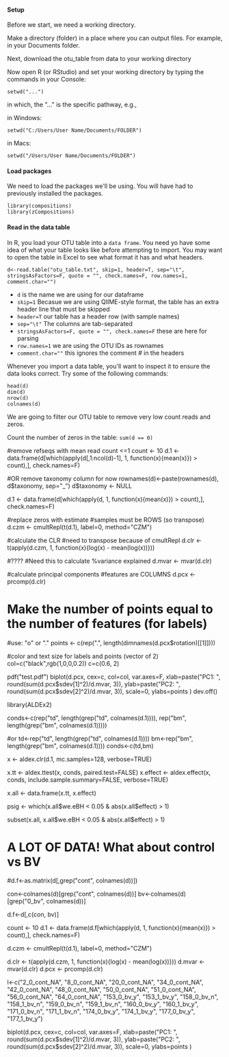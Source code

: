 #### Setup

Before we start, we need a working directory.

Make a directory (folder) in a place where you can output files. For example, in your Documents folder.

Next, download the otu_table from data to your working directory

Now open R (or RStudio) and set your working directory by typing the commands in your Console:
````
setwd("...")
````

in which, the "..." is the specific pathway, e.g.,

in Windows: 
````
setwd("C:/Users/User Name/Documents/FOLDER")
````
in Macs:
````
setwd("/Users/User Name/Documents/FOLDER")
````

#### Load packages
We need to load the packages we'll be using. You will have had to previously installed the packages.
````
library(compositions)
library(zCompositions)
````

#### Read in the data table
In R, you load your OTU table into a `data frame`. You need yo have some idea of what your table looks like before attempting to import. You may want to open the table in Excel to see what format it has and what headers.

````
d<-read.table("otu_table.txt", skip=1, header=T, sep="\t", stringsAsFactors=F, quote = "", check.names=F, row.names=1, comment.char="")
````
- `d` is the name we are using for our dataframe
- `skip=1` Becasue we are using QIIME-style format, the table has an extra header line that must be skipped 
- `header=T` our table has a header row (with sample names)
- `sep="\t"` The columns are tab-separated
- `stringsAsFactors=F, quote = "", check.names=F` these are here for parsing
- `row.names=1` we are using the OTU IDs as rownames
- `comment.char=""` this ignores the comment # in the headers

Whenever you import a data table, you'll want to inspect it to ensure the data looks correct. Try some of the following commands:

````
head(d)
dim(d)
nrow(d)
colnames(d)
````

We are going to filter our OTU table to remove very low count reads and zeros.

Count the number of zeros in the table:
`sum(d == 0)`


#remove refseqs with mean read count <=1
count <- 10
d.1 <- data.frame(d[which(apply(d[,1:ncol(d)-1], 1, function(x){mean(x)}) > count),], check.names=F)

#OR remove taxonomy column for now
rownames(d)<-paste(rownames(d), d$taxonomy, sep="_")
d$taxonomy <- NULL

d.1 <- data.frame(d[which(apply(d, 1, function(x){mean(x)}) > count),], check.names=F)


#replace zeros with estimate
#samples must be ROWS (so transpose)
d.czm <- cmultRepl(t(d.1),  label=0, method="CZM")

#calculate the CLR
#need to transpose because of cmultRepl
d.clr <- t(apply(d.czm, 1, function(x){log(x) - mean(log(x))}))


#????
#Need this to calculate %variance explained
d.mvar <- mvar(d.clr)


#calculate principal components
#features are COLUMNS
d.pcx <- prcomp(d.clr)

# Make the number of points equal to the number of features (for labels)
#use: "o" or "."
points <- c(rep(".", length(dimnames(d.pcx$rotation)[[1]])))

#color and text size for labels and points (vector of 2)
col=c("black",rgb(1,0,0,0.2))
c=c(0.6, 2)

pdf("test.pdf")
biplot(d.pcx, cex=c, col=col, var.axes=F,
    xlab=paste("PC1: ", round(sum(d.pcx$sdev[1]^2)/d.mvar, 3)),
    ylab=paste("PC2: ", round(sum(d.pcx$sdev[2]^2)/d.mvar, 3)),
    scale=0, ylabs=points
)
dev.off()


library(ALDEx2)

conds<-c(rep("td", length(grep("td", colnames(d.1)))), rep("bm", length(grep("bm", colnames(d.1)))))

#or
td<-rep("td", length(grep("td", colnames(d.1))))
bm<-rep("bm", length(grep("bm", colnames(d.1))))
conds<-c(td,bm)


x <- aldex.clr(d.1, mc.samples=128, verbose=TRUE)


x.tt <- aldex.ttest(x, conds, paired.test=FALSE)
x.effect <- aldex.effect(x, conds, include.sample.summary=FALSE, verbose=TRUE)

x.all <- data.frame(x.tt, x.effect)


psig <- which(x.all$we.eBH < 0.05 & abs(x.all$effect) > 1)

subset(x.all, x.all$we.eBH < 0.05 & abs(x.all$effect) > 1)

# A LOT OF DATA! What about control vs BV

#d.f<-as.matrix(d[,grep("cont", colnames(d))])

con<-colnames(d)[grep("cont", colnames(d))]
bv<-colnames(d)[grep("0_bv", colnames(d))]

d.f<-d[,c(con, bv)]

count <- 10
d.1 <- data.frame(d.f[which(apply(d, 1, function(x){mean(x)}) > count),], check.names=F)

d.czm <- cmultRepl(t(d.1),  label=0, method="CZM")

d.clr <- t(apply(d.czm, 1, function(x){log(x) - mean(log(x))}))
d.mvar <- mvar(d.clr)
d.pcx <- prcomp(d.clr)

l<-c("2_0_cont_NA", "8_0_cont_NA", "20_0_cont_NA", "34_0_cont_NA", "42_0_cont_NA", "48_0_cont_NA", "50_0_cont_NA", "51_0_cont_NA", "56_0_cont_NA", "64_0_cont_NA", "153_0_bv_y", "153_1_bv_y", "158_0_bv_n", "158_1_bv_n", "159_0_bv_n", "159_1_bv_n", "160_0_bv_y", "160_1_bv_y", "171_0_bv_n", "171_1_bv_n", "174_0_bv_y", "174_1_bv_y", "177_0_bv_y", "177_1_bv_y")

biplot(d.pcx, cex=c, col=col, var.axes=F,
    xlab=paste("PC1: ", round(sum(d.pcx$sdev[1]^2)/d.mvar, 3)),
    ylab=paste("PC2: ", round(sum(d.pcx$sdev[2]^2)/d.mvar, 3)),
    scale=0, ylabs=points
)

